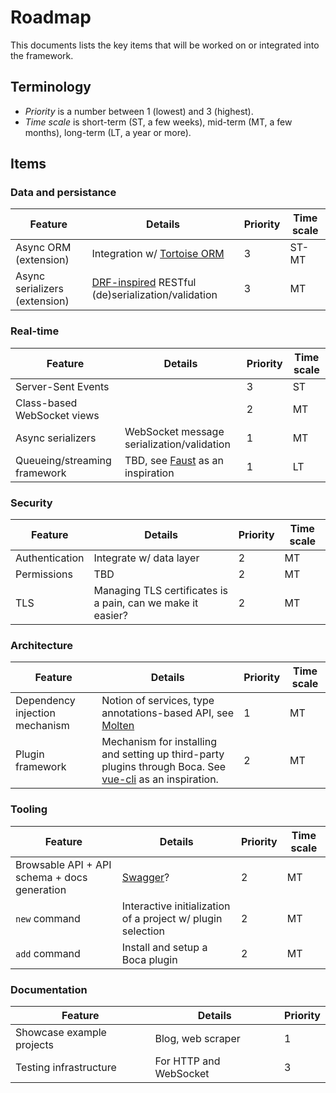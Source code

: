 # Roadmap

This documents lists the key items that will be worked on or integrated into the framework.

## Terminology

- *Priority* is a number between 1 (lowest) and 3 (highest).
- *Time scale* is short-term (ST, a few weeks), mid-term (MT, a few months), long-term (LT, a year or more).

## Items

### Data and persistance

| Feature | Details | Priority | Time scale |
|---------|---------|----------|------------|
| Async ORM (extension) | Integration w/ [Tortoise ORM][tortoise] | 3 | ST-MT |
| Async serializers (extension) | [DRF-inspired][drf-serializers] RESTful (de)serialization/validation | 3 | MT |

### Real-time

| Feature | Details | Priority | Time scale |
|---------|---------|----------|------------|
| Server-Sent Events | | 3 | ST |
| Class-based WebSocket views | | 2 | MT|
| Async serializers | WebSocket message serialization/validation | 1 | MT |
| Queueing/streaming framework | TBD, see [Faust][faust] as an inspiration | 1 | LT |

### Security

| Feature | Details | Priority | Time scale |
|---------|---------|----------|------------|
| Authentication | Integrate w/ data layer | 2 | MT |
| Permissions | TBD | 2 | MT |
| TLS | Managing TLS certificates is a pain, can we make it easier? | 2 | MT |

### Architecture

| Feature | Details | Priority | Time scale |
|---------|---------|----------|------------|
| Dependency injection mechanism | Notion of services, type annotations-based API, see [Molten][molten-di] | 1 | MT |
| Plugin framework | Mechanism for installing and setting up third-party plugins through Boca. See [vue-cli][vue-cli-plugins] as an inspiration. | 2 | MT |

### Tooling

| Feature | Details | Priority | Time scale |
|---------|---------|----------|------------|
| Browsable API + API schema + docs generation | [Swagger][swagger]? | 2 | MT |
| `new` command | Interactive initialization of a project w/ plugin selection | 2 | MT |
| `add` command | Install and setup a Boca plugin | 2 | MT |

### Documentation

| Feature | Details | Priority |
|---------|---------|----------|
| Showcase example projects | Blog, web scraper | 1 | ST |
| Testing infrastructure | For HTTP and WebSocket | 3 | ST |

[tortoise]: https://tortoise.github.io
[drf-serializers]: https://www.django-rest-framework.org/api-guide/serializers/
[faust]: https://faust.readthedocs.io
[molten-di]: https://moltenframework.com/guide.html#dependency-injection
[vue-cli-plugins]: https://cli.vuejs.org/guide/plugins-and-presets.html#plugins
[swagger]: https://swagger.io
